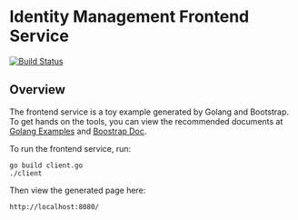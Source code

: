# Identity Management Frontend Service

[![Build Status](https://travis-ci.com/verizon-media-2019-ais3/identity-frontend.svg?branch=master)](https://travis-ci.com/verizon-media-2019-ais3/identity-forntend)

## Overview
The frontend service is a toy example generated by Golang and Bootstrap. To get hands on the tools, you can view the recommended documents at [Golang Examples](https://golang.org/doc/articles/wiki/) and [Boostrap Doc](https://getbootstrap.com/).

To run the frontend service, run:

```
go build client.go
./client
```

Then view the generated page here:

```
http://localhost:8080/
```
